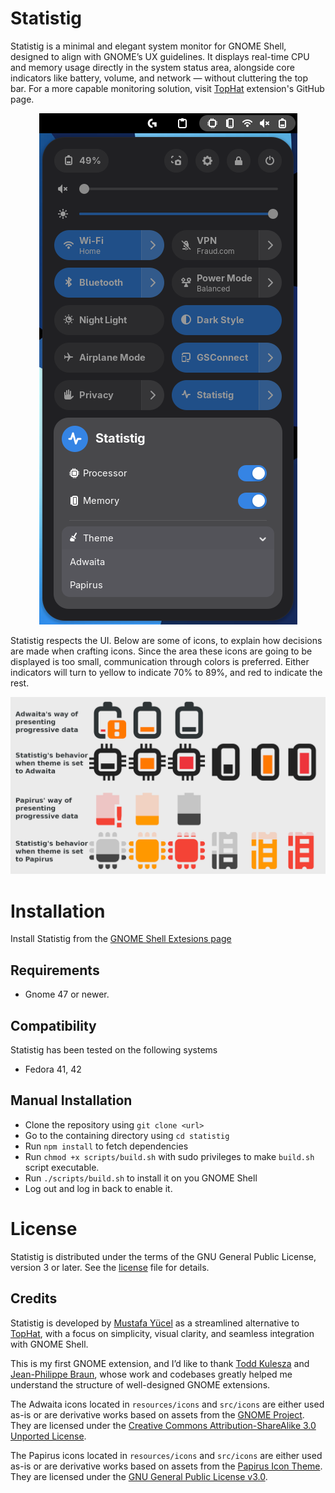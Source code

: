 # Statistig

Statistig is a minimal and elegant system monitor for GNOME Shell, designed to align with GNOME’s UX guidelines. It displays real-time CPU and memory usage directly in the system status area, alongside core indicators like battery, volume, and network — without cluttering the top bar. For a more capable monitoring solution, visit [TopHat](https://github.com/fflewddur/tophat) extension's GitHub page.

<p align="center">
  <img src="resources/images/screenshot.png" alt="Statistig Screenshot">
</p>

Statistig respects the UI. Below are some of icons, to explain how decisions are made when crafting icons. Since the area these icons are going to be displayed is too small, communication through colors is preferred. Either indicators will turn to yellow to indicate 70% to 89%, and red to indicate the rest.

<p align="center">
  <img src="resources/images/presentation.png" alt="Statistig Icons Presentation">
</p>

# Installation

Install Statistig from the [GNOME Shell Extesions page](https://extensions.gnome.org/extension/8071/statistig/)

## Requirements

* Gnome 47 or newer.

## Compatibility

Statistig has been tested on the following systems

* Fedora 41, 42

## Manual Installation

* Clone the repository using `git clone <url>`
* Go to the containing directory using `cd statistig`
* Run `npm install` to fetch dependencies
* Run `chmod +x scripts/build.sh` with sudo privileges to make `build.sh` script executable.
* Run `./scripts/build.sh` to install it on you GNOME Shell
* Log out and log in back to enable it.

# License

Statistig is distributed under the terms of the GNU General Public License,
version 3 or later. See the [license](LICENSE) file for details.

## Credits

Statistig is developed by [Mustafa Yücel](https://github.com/mustafaaycll) as a streamlined alternative to [TopHat](https://github.com/fflewddur/tophat), with a focus on simplicity, visual clarity, and seamless integration with GNOME Shell.

This is my first GNOME extension, and I’d like to thank [Todd Kulesza](https://github.com/fflewddur) and [Jean-Philippe Braun](https://github.com/eonpatapon), whose work and codebases greatly helped me understand the structure of well-designed GNOME extensions.

The Adwaita icons located in `resources/icons` and `src/icons` are either used as-is or are derivative works based on assets from the [GNOME Project](https://gitlab.gnome.org/GNOME/adwaita-icon-theme). They are licensed under the [Creative Commons Attribution-ShareAlike 3.0 Unported License](http://creativecommons.org/licenses/by-sa/3.0/).

The Papirus icons located in `resources/icons` and `src/icons` are either used as-is or are derivative works based on assets from the [Papirus Icon Theme](https://github.com/PapirusDevelopmentTeam/papirus-icon-theme). They are licensed under the [GNU General Public License v3.0](https://www.gnu.org/licenses/gpl-3.0.html).


